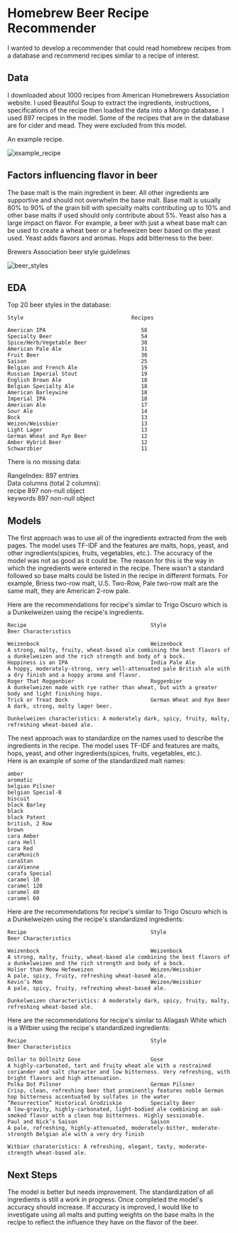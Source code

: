 # Homebrew Beer Recipe Recommender

I wanted to develop a recommender that could read homebrew recipes from a database and recommend recipes similar to a recipe of interest.

## Data

I downloaded about 1000 recipes from American Homebrewers Association website. I used Beautiful Soup to extract the ingredients, instructions, specifications of the recipe then loaded the data into a Mongo database. I used 897 recipes in the model. Some of the recipes that are in the database are for cider and mead. They were excluded from this model.

An example recipe.

![example_recipe](img/recipe_example.jpg)

## Factors influencing flavor in beer
 
The base malt is the main ingredient in beer. All other ingredients are supportive and should not overwhelm the base malt. Base malt is usually 80% to 90% of the grain bill with specialty malts contributing up to 10% and other base malts if used should only contribute about 5%. Yeast also has a large impact on flavor. For example, a beer with just a wheat base malt can be used to create a wheat beer or a hefeweizen beer based on the yeast used. Yeast adds flavors and aromas. Hops add bitterness to the beer. 

Brewers Association beer style guidelines

![beer_styles](img/beer_styles.jpg)

## EDA

Top 20 beer styles in the database:<br/>

    Style                                  Recipes

    American IPA                              58 
    Specialty Beer                            54 
    Spice/Herb/Vegetable Beer                 38
    American Pale Ale                         31
    Fruit Beer                                30 
    Saison                                    25 
    Belgian and French Ale                    19 
    Russian Imperial Stout                    19 
    English Brown Ale                         18 
    Belgian Specialty Ale                     18 
    American Barleywine                       18 
    Imperial IPA                              18 
    American Ale                              17 
    Sour Ale                                  14 
    Bock                                      13 
    Weizen/Weissbier                          13 
    Light Lager                               13 
    German Wheat and Rye Beer                 12 
    Amber Hybrid Beer                         12 
    Schwarzbier                               11 

There is no missing data:  

RangeIndex: 897 entries  
Data columns (total 2 columns):  
recipe      897 non-null object  
keywords    897 non-null object  


## Models

The first approach was to use all of the ingredients extracted from the web pages. The model uses TF-IDF and the features are malts, hops, yeast, and other ingredients(spices, fruits, vegetables, etc.). The accuracy of the model was not as good as it could be. The reason for this is the way in which the ingredients were entered in the recipe. There wasn't a standard followed so base malts could be listed in the recipe in different formats. For example, Briess two-row malt, U.S. Two-Row, Pale two-row malt are the same malt, they are American 2-row pale.

Here are the recommendations for recipe's similar to Trigo Oscuro which is a Dunkelweizen using the recipe's ingredients. 

    Recipe                                       Style                                Beer Characteristics

    Weizenbock                                   Weizenbock                           A strong, malty, fruity, wheat-based ale combining the best flavors of a dunkelweizen and the rich strength and body of a bock.
    Hoppiness is an IPA                          India Pale Ale                       A hoppy, moderately-strong, very well-attenuated pale British ale with a dry finish and a hoppy aroma and flavor.   
    Roger That Roggenbier                        Roggenbier                           A dunkelweizen made with rye rather than wheat, but with a greater body and light finishing hops.
    Trick or Treat Bock                          German Wheat and Rye Beer            A dark, strong, malty lager beer.

    Dunkelweizen characteristics: A moderately dark, spicy, fruity, malty, refreshing wheat-based ale. 

The next approach was to standardize on the names used to describe the ingredients in the recipe. The model uses TF-IDF and features are malts, hops, yeast, and other ingredients(spices, fruits, vegetables, etc.).     
 Here is an example of some of the  standardized malt names:  
    
    amber   
    aromatic  
    belgian Pilsner   
    belgian Special-B  
    biscuit   
    black Barley  
    black   
    black Patent  
    british, 2 Row  
    brown   
    cara Amber  
    cara Hell  
    cara Red  
    caraMunich   
    caraStan  
    caraVienne   
    carafa Special  
    caramel 10  
    caramel 120  
    caramel 40  
    caramel 60  


Here are the recommendations for recipe's similar to Trigo Oscuro which is a Dunkelweizen using the recipe's standardized ingredients:  
  

    Recipe                                       Style                              Beer Characteristics
                                                                                    
    Weizenbock                                   Weizenbock                         A strong, malty, fruity, wheat-based ale combining the best flavors of a dunkelweizen and the rich strength and body of a bock.
    Holier than Meow Hefeweizen                  Weizen/Weissbier                   A pale, spicy, fruity, refreshing wheat-based ale.
    Kevin’s Mom                                  Weizen/Weissbier                   A pale, spicy, fruity, refreshing wheat-based ale.

    Dunkelweizen characteristics: A moderately dark, spicy, fruity, malty, refreshing wheat-based ale. 

Here are the recommendations for recipe's similar to Allagash White which is a Witbier using the recipe's standardized ingredients:  

    Recipe                                       Style                              Beer Characteristics

    Dollar to Döllnitz Gose                      Gose                               A highly-carbonated, tart and fruity wheat ale with a restrained coriander and salt character and low bitterness. Very refreshing, with bright flavors and high attenuation.
    Polka Dot Pilsner                            German Pilsner                     Crisp, clean, refreshing beer that prominently features noble German hop bitterness accentuated by sulfates in the water                    
    “Resurrection” Historical Grodziskie         Specialty Beer                     A low-gravity, highly-carbonated, light-bodied ale combining an oak-smoked flavor with a clean hop bitterness. Highly sessionable. 
    Paul and Nick’s Saison                       Saison                             A pale, refreshing, highly-attenuated, moderately-bitter, moderate-strength Belgian ale with a very dry finish

    Witbier charateristics: A refreshing, elegant, tasty, moderate-strength wheat-based ale.               

## Next Steps

The model is better but needs improvement. The standardization of all ingredients is still a work in progress. Once completed the model's accuracy should increase. If accuracy is improved, I would like to investigate using all malts and putting weights on the base malts in the recipe to reflect the influence they have on the flavor of the beer. 